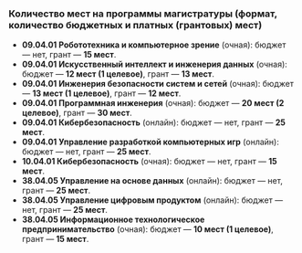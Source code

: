 ### Количество мест на программы магистратуры (формат, количество бюджетных и платных (грантовых) мест)
- **09.04.01 Робототехника и компьютерное зрение** (очная): бюджет — нет, грант — **15 мест**.
- **09.04.01 Искусственный интеллект и инженерия данных** (очная): бюджет — **12 мест (1 целевое)**, грант — **13 мест**.
- **09.04.01 Инженерия безопасности систем и сетей** (очная): бюджет — **13 мест (1 целевое)**, грант — **12 мест**.
- **09.04.01 Программная инженерия** (очная): бюджет — **20 мест (2 целевое)**, грант — **30 мест**.
- **09.04.01 Кибербезопасность** (онлайн): бюджет — нет, грант — **25 мест**.
- **09.04.01 Управление разработкой компьютерных игр** (онлайн): бюджет — нет, грант — **25 мест**.
- **10.04.01 Кибербезопасность** (очная): бюджет — нет, грант — **15 мест**.
- **38.04.05 Управление на основе данных** (онлайн): бюджет — нет, грант — **25 мест**.
- **38.04.05 Управление цифровым продуктом** (онлайн): бюджет — нет, грант — **25 мест**.
- **38.04.05 Информационное технологическое предпринимательство** (очная): бюджет — **10 мест (1 целевое)**, грант — **15 мест**.
